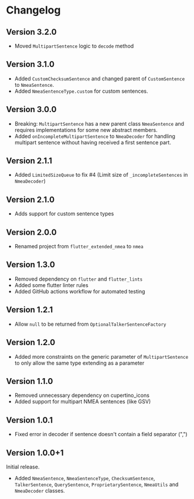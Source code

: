 Changelog
=========

Version 3.2.0
-------------

* Moved `MultipartSentence` logic to `decode` method

Version 3.1.0
-------------

* Added `CustomChecksumSentence` and changed parent of `CustomSentence` to `NmeaSentence`.
* Added `NmeaSentenceType.custom` for custom sentences.

Version 3.0.0
-------------

* Breaking: `MultipartSentence` has a new parent class `NmeaSentence` and requires implementations
  for some new abstract members.
* Added `onIncompleteMultipartSentence` to `NmeaDecoder` for handling multipart sentence without
  having received a first sentence part.

Version 2.1.1
-------------

* Added `LimitedSizeQueue` to fix #4 (Limit size of `_incompleteSentences` in `NmeaDecoder`)

Version 2.1.0
-------------

* Adds support for custom sentence types

Version 2.0.0
-------------

* Renamed project from `flutter_extended_nmea` to `nmea`

Version 1.3.0
-------------

* Removed dependency on `flutter` and `flutter_lints`
* Added some flutter linter rules
* Added GitHub actions workflow for automated testing

Version 1.2.1
-------------

* Allow `null` to be returned from `OptionalTalkerSentenceFactory`

Version 1.2.0
-------------

* Added more constraints on the generic parameter of `MultipartSentence` to only allow the same type
  extending as a parameter

Version 1.1.0
-------------

* Removed unnecessary dependency on cupertino_icons
* Added support for multipart NMEA sentences (like GSV)

Version 1.0.1
-------------

* Fixed error in decoder if sentence doesn't contain a field separator (",")

Version 1.0.0+1
-------------

Initial release.

* Added `NmeaSentence`, `NmeaSentenceType`, `ChecksumSentence`, `TalkerSentence`, `QuerySentence`,
  `ProprietarySentence`, `NmeaUtils` and `NmeaDecoder` classes.